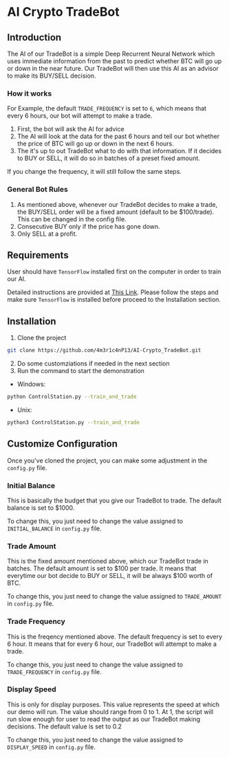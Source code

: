 # AI Crypto TradeBot


## Introduction
The AI of our TradeBot is a simple Deep Recurrent Neural Network which uses immediate information from the past to predict whether BTC will go up or down in the near future.
Our TradeBot will then use this AI as an advisor to make its BUY/SELL decision.

### How it works
For Example, the default `TRADE_FREQUENCY` is set to `6`, which means that every 6 hours, our bot will attempt to make a trade.
1. First, the bot will ask the AI for advice
2. The AI will look at the data for the past 6 hours and tell our bot whether the price of BTC will go up or down in the next 6 hours.
3. The it's up to out TradeBot what to do with that information. If it decides to BUY or SELL, it will do so in batches of a preset fixed amount.

If you change the frequency, it will still follow the same steps.

### General Bot Rules
1. As mentioned above, whenever our TradeBot decides to make a trade, the BUY/SELL order will be a fixed amount (default to be $100/trade). This can be changed in the config file.
2. Consecutive BUY only if the price has gone down.
3. Only SELL at a profit.


## Requirements
User should have `TensorFlow` installed first on the computer in order to train our AI.

Detailed instructions are provided at [This Link](https://www.tensorflow.org/install/pip). Please follow the steps and make sure `TensorFlow` is installed
before proceed to the Installation section.

## Installation

1. Clone the project
```Bash
git clone https://github.com/4m3r1c4nP13/AI-Crypto_TradeBot.git
```
2. Do some customziations if needed in the next section 
3. Run the command to start the demonstration
- Windows:
```Bash
python ControlStation.py --train_and_trade
```
- Unix:
```Bash
python3 ControlStation.py --train_and_trade
```


## Customize Configuration
Once you've cloned the project, you can make some adjustment in the `config.py` file.

### Initial Balance
This is basically the budget that you give our TradeBot to trade. The default balance is set to $1000.

To change this, you just need to change the value assigned to `INITIAL_BALANCE` in `config.py` file.

### Trade Amount
This is the fixed amount mentioned above, which our TradeBot trade in batches. The default amount is set to $100 per trade. It means that
everytime our bot decide to BUY or SELL, it will be always $100 worth of BTC.

To change this, you just need to change the value assigned to `TRADE_AMOUNT` in `config.py` file.

### Trade Frequency
This is the freqency mentioned above. The default frequency is set to every 6 hour. It means that for every 6 hour, our TradeBot will attempt to make a trade.

To change this, you just need to change the value assigned to `TRADE_FREQUENCY` in `config.py` file.

### Display Speed
This is only for display purposes. This value represents the speed at which our demo will run. The value should range from 0 to 1. At 1, the script will 
run slow enough for user to read the output as our TradeBot making decisions. The default value is set to 0.2

To change this, you just need to change the value assigned to `DISPLAY_SPEED` in `config.py` file.
